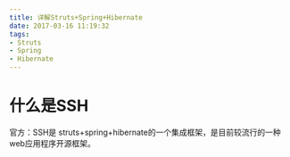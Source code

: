 ```yaml
---
title: 详解Struts+Spring+Hibernate
date: 2017-03-16 11:19:32
tags: 
- Struts
- Spring
- Hibernate
---
```

# 什么是SSH
官方：SSH是 struts+spring+hibernate的一个集成框架，是目前较流行的一种web应用程序开源框架。



